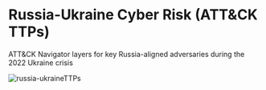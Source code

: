 # Russia-Ukraine Cyber Risk (ATT&CK TTPs)
ATT&amp;CK Navigator layers for key Russia-aligned adversaries during the 2022 Ukraine crisis

![russia-ukraineTTPs](https://raw.githubusercontent.com/tropChaud/Russia-TTP-Mappings/main/russia-ukraineTTPs.png)
